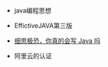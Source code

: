 - java编程思想

- EffictiveJAVA第三版

- [细思极恐，你真的会写 Java 吗](<https://mp.weixin.qq.com/s?__biz=MzI2OTQ4OTQ1NQ==&mid=2247488311&idx=1&sn=ca90f3e35afda9fba4e101fed611f4e0&chksm=eaded777dda95e61c8e55fe6c200de99f5e7f4ffaf81cf69aa5d1fbb91b69f97eb600966b9c7&mpshare=1&scene=23&srcid=&sharer_sharetime=1586542798818&sharer_shareid=e6d90aec84add5cf004cb1ab6979727c#rd>)

- 阿里云的认证